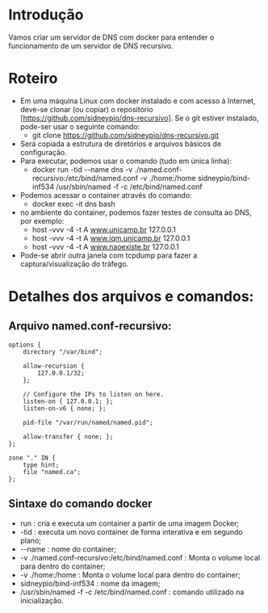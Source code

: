 # Introdução
Vamos criar um servidor de DNS com docker para entender o funcionamento de um servidor de DNS recursivo.

# Roteiro
- Em uma máquina Linux com docker instalado e com acesso à Internet, deve-se clonar (ou copiar) o repositório [https://github.com/sidneypio/dns-recursivo]. Se o git estiver instalado, pode-ser usar o seguinte comando:
	- git clone https://github.com/sidneypio/dns-recursivo.git
- Será copiada a estrutura de diretórios e arquivos básicos de configuração.
- Para executar, podemos usar o comando (tudo em única linha):
	- docker run -tid --name dns -v ./named.conf-recursivo:/etc/bind/named.conf -v ./home:/home sidneypio/bind-inf534 /usr/sbin/named -f -c /etc/bind/named.conf 
- Podemos acessar o container através do comando:
	- docker exec -it dns bash
- no ambiente do container, podemos fazer testes de consulta ao DNS, por exemplo:
	- host -vvv -4 -t A www.unicamp.br 127.0.0.1
	- host -vvv -4 -t A www.iqm.unicamp.br 127.0.0.1
	- host -vvv -4 -t A www.naoexiste.br 127.0.0.1
- Pode-se abrir outra janela com tcpdump para fazer a captura/visualização do tráfego.

# Detalhes dos arquivos e comandos:
## Arquivo named.conf-recursivo:
```
options {
	directory "/var/bind";

	allow-recursion {
		127.0.0.1/32;
	};

	// Configure the IPs to listen on here.
	listen-on { 127.0.0.1; };
	listen-on-v6 { none; };

	pid-file "/var/run/named/named.pid";

	allow-transfer { none; };
};

zone "." IN {
	type hint;
	file "named.ca";
};
```

## Sintaxe do comando docker
* run : cria e executa um container a partir de uma imagem Docker; 
* -tid : executa um novo container de forma interativa e em segundo plano;
* --name : nome do container;
* -v ./named.conf-recursivo:/etc/bind/named.conf : Monta o volume local para dentro do container;
* -v ./home:/home :  Monta o volume local para dentro do container;
* sidneypio/bind-inf534 : nome da imagem;
* /usr/sbin/named -f -c /etc/bind/named.conf : comando utilizado na inicialização.

